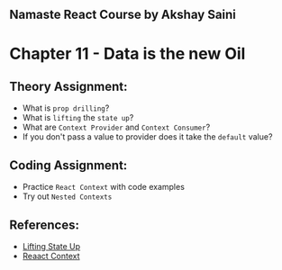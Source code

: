 ## Namaste React Course by Akshay Saini

# Chapter 11 - Data is the new Oil

## Theory Assignment:

- What is `prop drilling`?
- What is `lifting` the `state up`?
- What are `Context Provider` and `Context Consumer`?
- If you don't pass a value to provider does it take the `default` value?

## Coding Assignment:

- Practice `React Context` with code examples
- Try out `Nested Contexts`

## References:

- [Lifting State Up](https://legacy.reactjs.org/docs/lifting-state-up.html)
- [Reaact Context](https://legacy.reactjs.org/docs/context.html)
